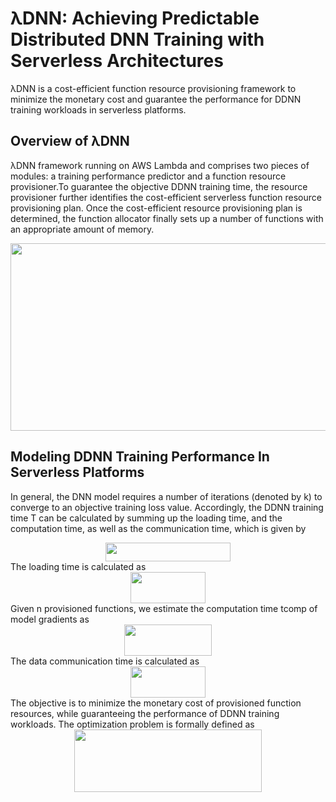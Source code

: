 # λDNN: Achieving Predictable Distributed DNN Training with Serverless Architectures
λDNN is a cost-efficient function resource provisioning framework to minimize the monetary cost and guarantee the performance for DDNN training workloads in serverless platforms.
## Overview of λDNN
λDNN framework running on AWS Lambda and comprises two pieces of modules: a training performance predictor and a function resource provisioner.To guarantee the objective DDNN training time, the resource provisioner further identifies the cost-efficient serverless function resource provisioning plan. Once the cost-efficient resource provisioning plan is determined, the function allocator finally sets up a number of functions with
an appropriate amount of memory.
<div align=center><img width="550" height="300" src="https://github.com/icloud-ecnu/lambdadnn/blob/master/images/implementation.png"/></div>

## Modeling DDNN Training Performance In Serverless Platforms
In general, the DNN model requires a number of iterations (denoted by k) to converge to an objective training loss value. Accordingly, the DDNN training
time T can be calculated by summing up the loading time, and the computation time, as well as the communication time, which is given by
<div align=center><img width="200" height="30" src="https://github.com/icloud-ecnu/lambdadnn/blob/master/images/eq-T.png"/></div>
The loading time is calculated as
<div align=center><img width="120" height="50" src="https://github.com/icloud-ecnu/lambdadnn/blob/master/images/eq-Tload.png"/></div>
Given n provisioned functions, we estimate the computation time tcomp of model gradients as
<div align=center><img width="140" height="50" src="https://github.com/icloud-ecnu/lambdadnn/blob/master/images/eq-Tcomp.png"/></div>
The data communication time is calculated as
<div align=center><img width="120" height="50" src="https://github.com/icloud-ecnu/lambdadnn/blob/master/images/eq-Tcomm.png"/></div>
The objective is to minimize the monetary cost of provisioned function resources, while guaranteeing the performance of DDNN training
workloads. The optimization problem is formally defined as
<div align=center><img width="300" height="100" src="https://github.com/icloud-ecnu/lambdadnn/blob/master/images/eq-C.png"/></div>


